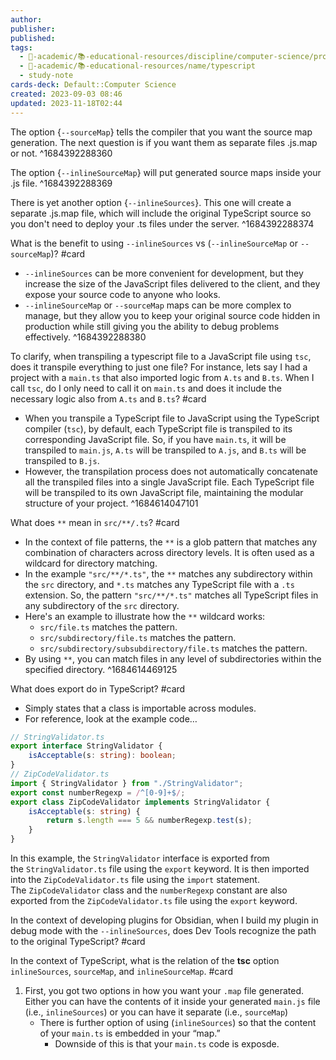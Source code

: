```yaml
---
author: 
publisher: 
published: 
tags:
  - 🔴-academic/📚-educational-resources/discipline/computer-science/programming-language/typescript
  - 🔴-academic/📚-educational-resources/name/typescript
  - study-note
cards-deck: Default::Computer Science
created: 2023-09-03 08:46
updated: 2023-11-18T02:44
---
```


The option {`--sourceMap`} tells the compiler that you want the source map generation. The next question is if you want them as separate files .js.map or not.
^1684392288360

The option {`--inlineSourceMap`} will put generated source maps inside your .js file.
^1684392288369

There is yet another option {`--inlineSources`}. This one will create a separate .js.map file, which will include the original TypeScript source so you don't need to deploy your .ts files under the server.
^1684392288374

What is the benefit to using `--inlineSources` vs (`--inlineSourceMap` or `--sourceMap`)? #card 
- `--inlineSources` can be more convenient for development, but they increase the size of the JavaScript files delivered to the client, and they expose your source code to anyone who looks. 
- `--inlineSourceMap` or `--sourceMap` maps can be more complex to manage, but they allow you to keep your original source code hidden in production while still giving you the ability to debug problems effectively.
^1684392288380

To clarify, when transpiling a typescript file to a JavaScript file using `tsc`, does it transpile everything to just one file? For instance, lets say I had a project with a `main.ts` that also imported logic from `A.ts` and `B.ts`. When I call `tsc`, do I only need to call it on `main.ts` and does it include the necessary logic also from `A.ts` and `B.ts`? #card 
- When you transpile a TypeScript file to JavaScript using the TypeScript compiler (`tsc`), by default, each TypeScript file is transpiled to its corresponding JavaScript file. So, if you have `main.ts`, it will be transpiled to `main.js`, `A.ts` will be transpiled to `A.js`, and `B.ts` will be transpiled to `B.js`.
- However, the transpilation process does not automatically concatenate all the transpiled files into a single JavaScript file. Each TypeScript file will be transpiled to its own JavaScript file, maintaining the modular structure of your project.
^1684614047101

What does `**` mean in `src/**/.ts`? #card 
- In the context of file patterns, the `**` is a glob pattern that matches any combination of characters across directory levels. It is often used as a wildcard for directory matching.
- In the example `"src/**/*.ts"`, the `**` matches any subdirectory within the `src` directory, and `*.ts` matches any TypeScript file with a `.ts` extension. So, the pattern `"src/**/*.ts"` matches all TypeScript files in any subdirectory of the `src` directory.
- Here's an example to illustrate how the `**` wildcard works:
	- `src/file.ts` matches the pattern.
	- `src/subdirectory/file.ts` matches the pattern.
	- `src/subdirectory/subsubdirectory/file.ts` matches the pattern.
- By using `**`, you can match files in any level of subdirectories within the specified directory.
^1684614469125

What does export do in TypeScript? #card 
- Simply states that a class is importable across modules.
- For reference, look at the example code…
```typescript
// StringValidator.ts
export interface StringValidator {
    isAcceptable(s: string): boolean;
}
// ZipCodeValidator.ts
import { StringValidator } from "./StringValidator";
export const numberRegexp = /^[0-9]+$/;
export class ZipCodeValidator implements StringValidator {
    isAcceptable(s: string) {
        return s.length === 5 && numberRegexp.test(s);
    }
}
```
In this example, the `StringValidator` interface is exported from the `StringValidator.ts` file using the `export` keyword. It is then imported into the `ZipCodeValidator.ts` file using the `import` statement. The `ZipCodeValidator` class and the `numberRegexp` constant are also exported from the `ZipCodeValidator.ts` file using the `export` keyword.

In the context of developing plugins for Obsidian, when I build my plugin in debug mode with the `--inlineSources`, does Dev Tools recognize the path to the original TypeScript? #card 

In the context of TypeScript, what is the relation of the **tsc** option `inlineSources`, `sourceMap`, and `inlineSourceMap`. #card
1. First, you got two options in how you want your `.map` file generated. Either you can have the contents of it inside your generated `main.js` file (i.e., `inlineSources`) or you can have it separate (i.e., `sourceMap`)
	- There is further option of using (`inlineSources`) so that the content of your `main.ts` is embedded in your “map.”
		- Downside of this is that your `main.ts` code is exposde.



